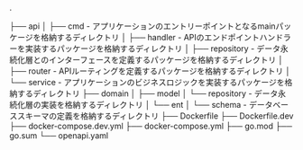 .

├── api
│   ├── cmd        - アプリケーションのエントリーポイントとなるmainパッケージを格納するディレクトリ
│   ├── handler    - APIのエンドポイントハンドラーを実装するパッケージを格納するディレクトリ
│   ├── repository - データ永続化層とのインターフェースを定義するパッケージを格納するディレクトリ
│   ├── router     - APIルーティングを定義するパッケージを格納するディレクトリ
│   └── service    - アプリケーションのビジネスロジックを実装するパッケージを格納するディレクトリ
├── domain
│   ├── model
│   └── repository     - データ永続化層の実装を格納するディレクトリ
│       └── ent
│           └── schema - データベーススキーマの定義を格納するディレクトリ
├── Dockerfile
├── Dockerfile.dev
├── docker-compose.dev.yml
├── docker-compose.yml
├── go.mod
├── go.sum
└── openapi.yaml